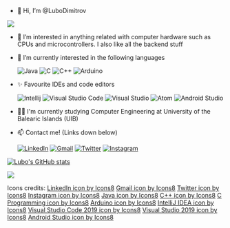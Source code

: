 - 👋 Hi, I’m @LuboDimitrov <!--![Verified][1.6]--> 

 ![](https://komarev.com/ghpvc/?username=LuboDimitrov&color=blueviolet)
- 👀 I’m interested in anything related with computer hardware such as CPUs and microcontrollers. I also like all the backend stuff
- 🌱 I’m currently interested in the following languages

     ![Java][1.7] ![C][1.8] ![C++][1.9] ![Arduino][2.0]
- ✨ Favourite IDEs and code editors

    ![Intellij][2.1] ![Visual Studio Code][2.2] ![Visual Studio][2.3]  ![Atom][2.5]  ![Android Studio][2.6]
- 👩‍🎓 I'm currently studying Computer Engineering at University of the Balearic Islands (UIB) <!-- ![UIB][2.4] -->
- 📫 Contact me! (Links down below)


     [![LinkedIn][1.2]][1] [![Gmail][1.3]][2] [![Twitter][1.4]][3] [![Instagram][1.5]][4] 

[1.2]: https://img.icons8.com/color/48/000000/linkedin.png
[1.3]: https://img.icons8.com/fluency/48/000000/gmail-new.png
[1.4]: https://img.icons8.com/color/48/000000/twitter--v2.png
[1.5]: https://img.icons8.com/fluency/48/000000/instagram-new.png
[1.6]: https://img.icons8.com/color/24/000000/instagram-verification-badge.png
[1.7]: https://img.icons8.com/nolan/48/java-coffee-cup-logo.png
[1.8]: https://img.icons8.com/color/48/000000/c-programming.png
[1.9]: https://img.icons8.com/color/48/000000/c-plus-plus-logo.png
[2.0]: https://img.icons8.com/color/48/000000/arduino.png
[2.1]: https://img.icons8.com/color/48/000000/intellij-idea.png
[2.2]: https://img.icons8.com/color/48/000000/visual-studio-code-2019.png
[2.3]: https://img.icons8.com/fluency/48/000000/visual-studio-2019.png
[2.4]: https://i.ibb.co/m6WFD76/338730-logo-uib-vertical-color-transparente-1.png
[2.5]: https://i.ibb.co/P4JKZsc/atom-logo-vector.png
[2.6]: https://img.icons8.com/fluency/48/000000/android-studio--v2.png



[1]: https://www.linkedin.com/in/lyubomir-dimitrov-88a11a176/
[2]: https://mail.google.com/mail/?view=cm&source=mailto&to=lubodimitrov500@gmail.com
[3]: https://twitter.com/Luubo10
[4]: https://www.instagram.com/lubo_7/

[![Lubo's GitHub stats](https://github-readme-stats.vercel.app/api?username=LuboDimitrov&show_icons=true&theme=radical)](https://github.com/anuraghazra/github-readme-stats)

<img align="center" src="https://github-readme-stats.vercel.app/api/top-langs/?username=LuboDimitrov&exclude_repo=PracticaAprenentatgeAutomatic&theme=radical" />

Icons credits: 
<a href="https://icons8.com/icon/13930/linkedin">LinkedIn icon by Icons8</a>
<a href="https://icons8.com/icon/P7UIlhbpWzZm/gmail">Gmail icon by Icons8</a>
<a href="https://icons8.com/icon/xWVjuc9hryql/twitter">Twitter icon by Icons8</a>
<a href="https://icons8.com/icon/Xy10Jcu1L2Su/instagram">Instagram icon by Icons8</a>
<a href="https://icons8.com/icon/FRRACRKRsw2s/java">Java icon by Icons8</a>
<a href="https://icons8.com/icon/40669/c++">C++ icon by Icons8</a>
<a href="https://icons8.com/icon/40670/c-programming">C Programming icon by Icons8</a>
<a href="https://icons8.com/icon/13444/arduino">Arduino icon by Icons8</a>
<a href="https://icons8.com/icon/61466/intellij-idea">IntelliJ IDEA icon by Icons8</a>
<a href="https://icons8.com/icon/9OGIyU8hrxW5/visual-studio-code-2019">Visual Studio Code 2019 icon by Icons8</a>
<a href="https://icons8.com/icon/ezj3zaVtImPg/visual-studio-2019">Visual Studio 2019 icon by Icons8</a>
<a href="https://icons8.com/icon/1LAX3PYMg2iA/android-studio">Android Studio icon by Icons8</a>


<!---
LuboDimitrov/LuboDimitrov is a ✨ special ✨ repository because its `README.md` (this file) appears on your GitHub profile.
You can click the Preview link to take a look at your changes.
--->
